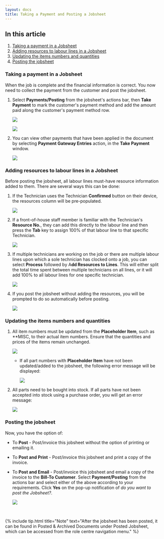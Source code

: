 ```yaml
---
layout: docs
title: Taking a Payment and Posting a Jobsheet
---
```


## In this article
1. [Taking a payment in a Jobsheet](#taking-a-payment-in-a-jobsheet)
2. [Adding resources to labour lines in a Jobsheet](#adding-resources-to-labour-lines-in-a-jobsheet)
3. [Updating the items numbers and quantities](#updating-the-items-numbers-and-quantities)
4. [Posting the jobsheet](#posting-the-jobsheet)

### Taking a payment in a Jobsheet 
When the job is complete and the financial information is correct. You now need to collect the payment from the customer and post the jobsheet.
1. Select **Payments/Posting** from the jobsheet's actions bar, then **Take Payment** to mark the customer's payment method and add the amount paid along the customer's payment method row.

    ![](media/garagehive-jobsheet-taking-payment1.png)

    ![](media/garagehive-jobsheet-taking-payment2.png)

2. You can view other payments that have been applied in the document by selecting **Payment Gateway Entries** action, in the **Take Payment** window.

    ![](media/garagehive-jobsheet-taking-payment2a.png)

### Adding resources to labour lines in a Jobsheet
Before posting the jobsheet, all labour lines must-have resource information added to them. There are several ways this can be done:
1. If the Technician uses the Technician **Confirmed** button on their device, the resources column will be pre-populated.

    ![](media/garagehive-jobsheet-adding-resources1.gif)

2. If a front-of-house staff member is familiar with the Technician's **Resource No.**, they can add this directly to the labour line and then press the **Tab** key to assign 100% of that labour line to that specific Technician.

    ![](media/garagehive-jobsheet-adding-resources2.gif)  

3. If multiple technicians are working on the job or there are multiple labour lines upon which a sole technician has clocked onto a job, you can select **Process** followed by A**dd Resources to Lines**. This will either split the total time spent between multiple technicians on all lines, or it will add 100% to all labour lines for one specific technician. 

    ![](media/garagehive-jobsheet-adding-resources3.gif)

4. If you post the jobsheet without adding the resources, you will be prompted to do so automatically before posting.

    ![](media/garagehive-jobsheet-adding-resources4.gif)

### Updating the items numbers and quantities
1. All item numbers must be updated from the **Placeholder Item**, such as **MISC, to their actual item numbers. Ensure that the quantities and prices of the items remain unchanged.

    ![](media/garagehive-jobsheet-placeholder-item1.gif)

    - If all part numbers with **Placeholder Item** have not been updated/added to the jobsheet, the following error message will be displayed:

        ![](media/garagehive-jobsheet-placeholder-item2.png)

2. All parts need to be bought into stock. If all parts have not been accepted into stock using a purchase order, you will get an error message: 

    ![](media/garagehive-jobsheet-taking-payment3.png)


### Posting the jobsheet
Now, you have the option of:  
* To **Post** - Post/invoice this jobsheet without the option of printing or emailing it.
* To **Post and Print** - Post/invoice this jobsheet and print a copy of the invoice.
* To **Post and Email** - Post/invoice this jobsheet and email a copy of the invoice to the **Bill-To Customer**.
Select **Payment/Posting** from the actions bar and select either of the above according to your requirements. Click **Yes** on the pop-up notification of *do you want to post the Jobsheet?*.

    ![](media/garagehive-jobsheet-posting1.gif)

<br>

{% include tip.html title="Note" text="After the jobsheet has been posted, it can be found in Posted & Archived Documents under Posted Jobsheet, which can be accessed from the role centre navigation menu." %}
